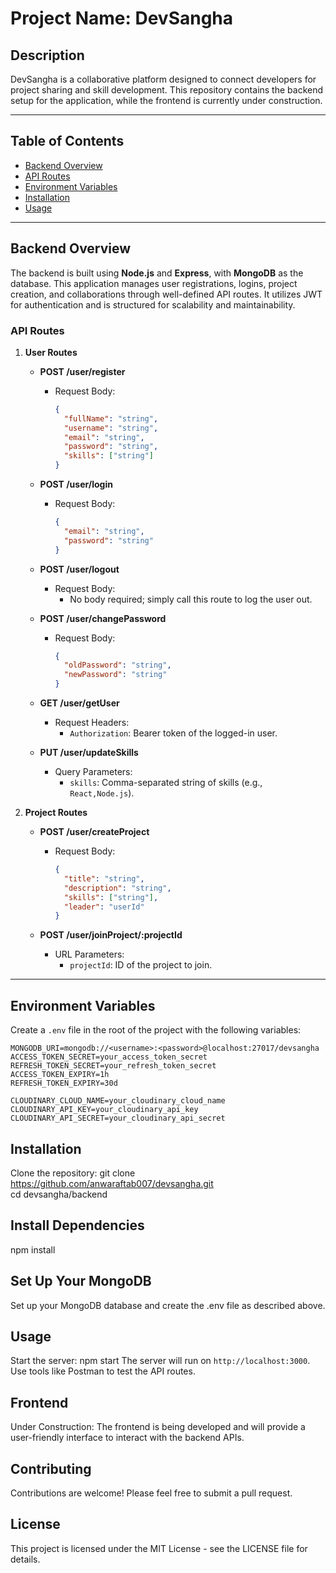 # Project Name: DevSangha

## Description
DevSangha is a collaborative platform designed to connect developers for project sharing and skill development. This repository contains the backend setup for the application, while the frontend is currently under construction.

---

## Table of Contents
- [Backend Overview](#backend-overview)
- [API Routes](#api-routes)
- [Environment Variables](#environment-variables)
- [Installation](#installation)
- [Usage](#usage)

---

## Backend Overview

The backend is built using **Node.js** and **Express**, with **MongoDB** as the database. This application manages user registrations, logins, project creation, and collaborations through well-defined API routes. It utilizes JWT for authentication and is structured for scalability and maintainability.

### API Routes

1. **User Routes**
   - **POST /user/register**  
     - Request Body:
       ```json
       {
         "fullName": "string",
         "username": "string",
         "email": "string",
         "password": "string",
         "skills": ["string"]
       }
       ```

   - **POST /user/login**  
     - Request Body:
       ```json
       {
         "email": "string",
         "password": "string"
       }
       ```

   - **POST /user/logout**  
     - Request Body:
       - No body required; simply call this route to log the user out.

   - **POST /user/changePassword**  
     - Request Body:
       ```json
       {
         "oldPassword": "string",
         "newPassword": "string"
       }
       ```

   - **GET /user/getUser**  
     - Request Headers:
       - `Authorization`: Bearer token of the logged-in user.

   - **PUT /user/updateSkills**  
     - Query Parameters:
       - `skills`: Comma-separated string of skills (e.g., `React,Node.js`).

2. **Project Routes**
   - **POST /user/createProject**  
     - Request Body:
       ```json
       {
         "title": "string",
         "description": "string",
         "skills": ["string"],
         "leader": "userId"
       }
       ```

   - **POST /user/joinProject/:projectId**  
     - URL Parameters:
       - `projectId`: ID of the project to join.

---

## Environment Variables

Create a `.env` file in the root of the project with the following variables:

```plaintext
MONGODB_URI=mongodb://<username>:<password>@localhost:27017/devsangha
ACCESS_TOKEN_SECRET=your_access_token_secret
REFRESH_TOKEN_SECRET=your_refresh_token_secret
ACCESS_TOKEN_EXPIRY=1h
REFRESH_TOKEN_EXPIRY=30d

CLOUDINARY_CLOUD_NAME=your_cloudinary_cloud_name
CLOUDINARY_API_KEY=your_cloudinary_api_key
CLOUDINARY_API_SECRET=your_cloudinary_api_secret
```


## **Installation**

Clone the repository: git clone https://github.com/anwaraftab007/devsangha.git</br>
cd devsangha/backend

## **Install Dependencies**

npm install

## **Set Up Your MongoDB**

Set up your MongoDB database and create the .env file as described above.

## **Usage**

Start the server: npm start
The server will run on `http://localhost:3000`. Use tools like Postman to test the API routes.

## **Frontend**

Under Construction: The frontend is being developed and will provide a user-friendly interface to interact with the backend APIs.

## **Contributing**

Contributions are welcome! Please feel free to submit a pull request.

## **License**

This project is licensed under the MIT License - see the LICENSE file for details.
